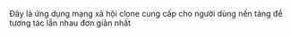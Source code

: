 Đây là ứng dụng mạng xã hội clone cung cấp cho người dùng nền tảng để tương tác lẫn nhau đơn giản nhất
